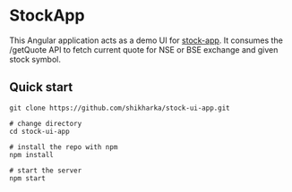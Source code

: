 # StockApp

This Angular application acts as a demo UI for [stock-app](https://github.com/shikharka/stocks-app). It consumes the /getQuote API to fetch current quote for NSE or BSE exchange and given stock symbol.

## Quick start

```text
git clone https://github.com/shikharka/stock-ui-app.git

# change directory
cd stock-ui-app

# install the repo with npm
npm install

# start the server
npm start
```
